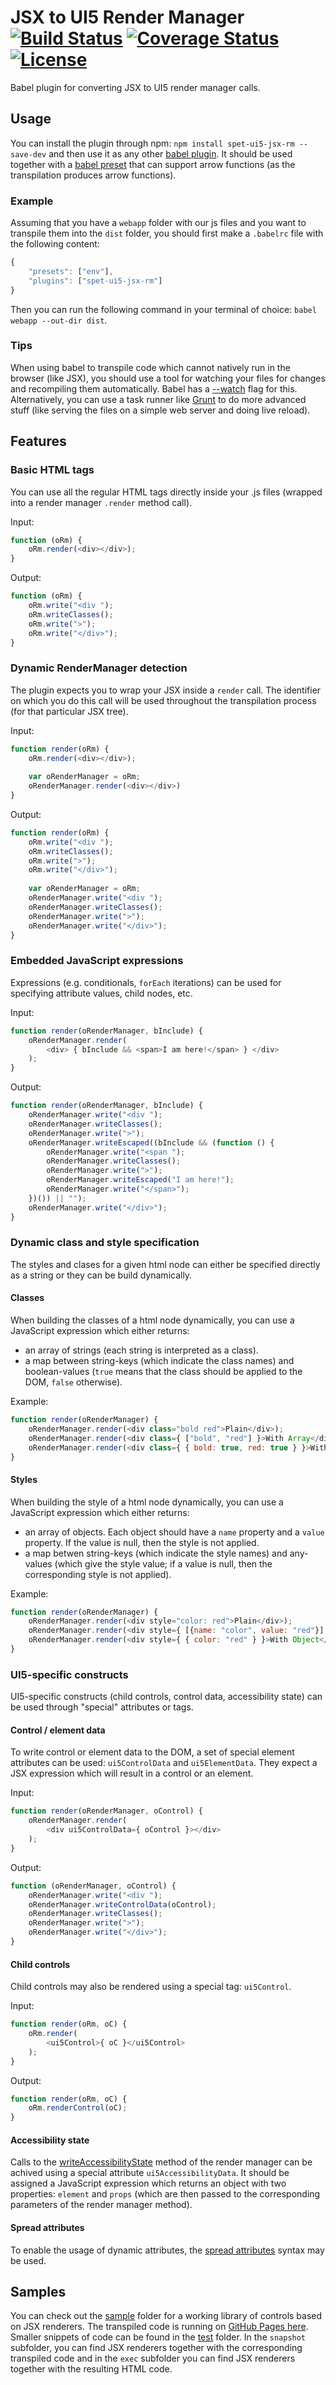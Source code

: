 # JSX to UI5 Render Manager [![Build Status](https://travis-ci.org/serban-petrescu/ui5-jsx-rm.svg?branch=master)](https://travis-ci.org/serban-petrescu/ui5-jsx-rm) [![Coverage Status](https://coveralls.io/repos/github/serban-petrescu/ui5-jsx-rm/badge.svg?branch=master)](https://coveralls.io/github/serban-petrescu/ui5-jsx-rm?branch=master) [![License](https://img.shields.io/github/license/serban-petrescu/ui5-jsx-rm.svg)](https://github.com/serban-petrescu/ui5-jsx-rm/blob/master/LICENSE)
Babel plugin for converting JSX to UI5 render manager calls.

## Usage
You can install the plugin through npm: `npm install spet-ui5-jsx-rm --save-dev` and then use it as any other [babel plugin](https://babeljs.io/docs/plugins/). It should be used together with a [babel preset](https://babeljs.io/docs/plugins/#presets-official-presets) that can support arrow functions (as the transpilation produces arrow functions).

### Example
Assuming that you have a `webapp` folder with our js files and you want to transpile them into the `dist` folder, you should first make a `.babelrc` file with the following content:
```javascript
{
    "presets": ["env"],
    "plugins": ["spet-ui5-jsx-rm"]
}
```
Then you can run the following command in your terminal of choice: `babel webapp --out-dir dist`.

### Tips
When using babel to transpile code which cannot natively run in the browser (like JSX), you should use a tool for watching your files for changes and recompiling them automatically. Babel has a [--watch](https://babeljs.io/docs/usage/cli/#babel-compile-files) flag for this. Alternatively, you can use a task runner like [Grunt](https://gruntjs.com/) to do more advanced stuff (like serving the files on a simple web server and doing live reload).

## Features
### Basic HTML tags
You can use all the regular HTML tags directly inside your .js files (wrapped into a render manager `.render` method call).

Input:
```javascript
function (oRm) {
    oRm.render(<div></div>);
}
```
Output:
```javascript
function (oRm) {
    oRm.write("<div ");
    oRm.writeClasses();
    oRm.write(">");
    oRm.write("</div>");
}
```

### Dynamic RenderManager detection
The plugin expects you to wrap your JSX inside a `render` call. The identifier on which you do this call will be used throughout the transpilation process (for that particular JSX tree). 

Input:
```javascript
function render(oRm) {
    oRm.render(<div></div>);
    
    var oRenderManager = oRm;
    oRenderManager.render(<div></div>)
}
```
Output:
```javascript
function render(oRm) {
    oRm.write("<div ");
    oRm.writeClasses();
    oRm.write(">");
    oRm.write("</div>");
    
    var oRenderManager = oRm;
    oRenderManager.write("<div ");
    oRenderManager.writeClasses();
    oRenderManager.write(">");
    oRenderManager.write("</div>");
}
```
### Embedded JavaScript expressions 
Expressions (e.g. conditionals, `forEach` iterations) can be used for specifying attribute values, child nodes, etc.

Input:
```javascript
function render(oRenderManager, bInclude) {
    oRenderManager.render(
        <div> { bInclude && <span>I am here!</span> } </div>
    );
}
```
Output:
```javascript
function render(oRenderManager, bInclude) {
    oRenderManager.write("<div ");
    oRenderManager.writeClasses();
    oRenderManager.write(">");
    oRenderManager.writeEscaped((bInclude && (function () {
        oRenderManager.write("<span ");
        oRenderManager.writeClasses();
        oRenderManager.write(">");
        oRenderManager.writeEscaped("I am here!");
        oRenderManager.write("</span>");
    })()) || "");
    oRenderManager.write("</div>");
}
```
### Dynamic class and style specification
The styles and clases for a given html node can either be specified directly as a string or they can be build dynamically. 
#### Classes
When building the classes of a html node dynamically, you can use a JavaScript expression which either returns:
- an array of strings (each string is interpreted as a class).
- a map between string-keys (which indicate the class names) and boolean-values (`true` means that the class should be applied to the DOM, `false` otherwise).

Example:
```javascript
function render(oRenderManager) {
    oRenderManager.render(<div class="bold red">Plain</div>);
    oRenderManager.render(<div class={ ["bold", "red"] }>With Array</div>);
    oRenderManager.render(<div class={ { bold: true, red: true } }>With Object</div>);
}
```
#### Styles
When building the style of a html node dynamically, you can use a JavaScript expression which either returns:
- an array of objects. Each object should have a `name` property and a `value` property. If the value is null, then the style is not applied.
- a map betwen string-keys (which indicate the style names) and any-values (which give the style value; if a value is null, then the corresponding style is not applied).

Example:
```javascript
function render(oRenderManager) {
    oRenderManager.render(<div style="color: red">Plain</div>);
    oRenderManager.render(<div style={ [{name: "color", value: "red"}] }>With Array</div>);
    oRenderManager.render(<div style={ { color: "red" } }>With Object</div>);
}
```
### UI5-specific constructs 
UI5-specific constructs (child controls, control data, accessibility state) can be used through "special" attributes or tags.
#### Control / element data
To write control or element data to the DOM, a set of special element attributes can be used: `ui5ControlData` and `ui5ElementData`. They expect a JSX expression which will result in a control or an element.

Input:
```javascript
function render(oRenderManager, oControl) {
    oRenderManager.render(
        <div ui5ControlData={ oControl }></div>
    );
}
```
Output:
```javascript
function (oRenderManager, oControl) {
    oRenderManager.write("<div ");
    oRenderManager.writeControlData(oControl);
    oRenderManager.writeClasses();
    oRenderManager.write(">");
    oRenderManager.write("</div>");
}
```
#### Child controls
Child controls may also be rendered using a special tag: `ui5Control`.

Input:
```javascript
function render(oRm, oC) {
    oRm.render(
        <ui5Control>{ oC }</ui5Control>
    );
}
```
Output:
```javascript
function render(oRm, oC) {
    oRm.renderControl(oC);
}
```
#### Accessibility state
Calls to the [writeAccessibilityState](https://sapui5.hana.ondemand.com/sdk/#docs/api/symbols/sap.ui.core.RenderManager.html#writeAccessibilityState) method of the render manager can be achived using a special attribute `ui5AccessibilityData`. It should be assigned a JavaScript expression which returns an object with two properties: `element` and `props` (which are then passed to the corresponding parameters of the render manager method). 
#### Spread attributes
To enable the usage of dynamic attributes, the [spread attributes](https://facebook.github.io/react/docs/jsx-in-depth.html#spread-attributes) syntax may be used.
## Samples
You can check out the [sample](https://github.com/serban-petrescu/ui5-jsx-rm/tree/master/sample) folder for a working library of controls based on JSX renderers. The transpiled code is running on [GitHub Pages here](https://serban-petrescu.github.io/ui5-jsx-rm/).
Smaller snippets of code can be found in the [test](https://github.com/serban-petrescu/ui5-jsx-rm/tree/master/test) folder. In the `snapshot` subfolder, you can find JSX renderers together with the corresponding transpiled code and in the `exec` subfolder you can find JSX renderers together with the resulting HTML code.
